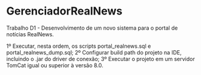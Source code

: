 # GerenciadorRealNews
Trabalho D1 - Desenvolvimento de um novo sistema para o portal de notícias RealNews.

1º Executar, nesta ordem, os scripts portal_realnews.sql e portal_realnews_dump.sql;
2º Configurar build path do projeto na IDE, incluindo o .jar do driver de conexão;
3º Executar o projeto em um servidor TomCat igual ou superior à versão 8.0.

